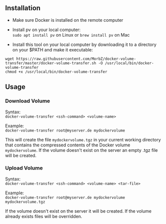 ## Installation ##

* Make sure Docker is installed on the remote computer
* Install pv on your local computer:  
`sudo apt install pv` on Linux or `brew install pv` on Mac

* Install this tool on your local computer by downloading it to a directory on your $PATH and make it executable:
```
wget https://raw.githubusercontent.com/MorbZ/docker-volume-transfer/master/docker-volume-transfer.sh -O /usr/local/bin/docker-volume-transfer
chmod +x /usr/local/bin/docker-volume-transfer
```

## Usage ##
### Download Volume ###
Syntax:  
`docker-volume-transfer <ssh-command> <volume-name>`

Example:  
`docker-volume-transfer root@myserver.de mydockervolume`

This will create the file `mydockervolume.tgz` in your current working directory that contains the compressed contents of the Docker volume `mydockervolume`. If the volume doesn't exist on the server an empty .tgz file will be created.

### Upload Volume ###
Syntax:  
`docker-volume-transfer <ssh-command> <volume-name> <tar-file>`

Example:  
`docker-volume-transfer root@myserver.de mydockervolume mydockervolume.tgz`

If the volume doesn't exist on the server it will be created. If the volume already exists files will be overridden.